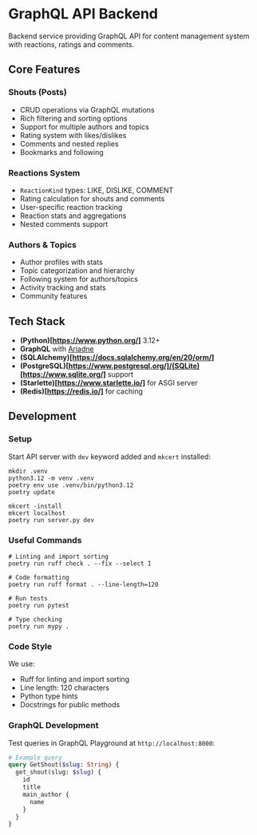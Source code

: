 # GraphQL API Backend

Backend service providing GraphQL API for content management system with reactions, ratings and comments.

## Core Features

### Shouts (Posts)
- CRUD operations via GraphQL mutations
- Rich filtering and sorting options
- Support for multiple authors and topics
- Rating system with likes/dislikes
- Comments and nested replies
- Bookmarks and following

### Reactions System
- `ReactionKind` types: LIKE, DISLIKE, COMMENT
- Rating calculation for shouts and comments
- User-specific reaction tracking
- Reaction stats and aggregations
- Nested comments support

### Authors & Topics
- Author profiles with stats
- Topic categorization and hierarchy
- Following system for authors/topics
- Activity tracking and stats
- Community features

## Tech Stack

- **(Python)[https://www.python.org/]** 3.12+
- **GraphQL** with [Ariadne](https://ariadnegraphql.org/)
- **(SQLAlchemy)[https://docs.sqlalchemy.org/en/20/orm/]**
- **(PostgreSQL)[https://www.postgresql.org/]/(SQLite)[https://www.sqlite.org/]** support
- **(Starlette)[https://www.starlette.io/]** for ASGI server
- **(Redis)[https://redis.io/]** for caching

## Development

### Setup


Start API server with `dev` keyword added and `mkcert` installed:

```shell
mkdir .venv
python3.12 -m venv .venv
poetry env use .venv/bin/python3.12
poetry update

mkcert -install
mkcert localhost
poetry run server.py dev
```

### Useful Commands

```shell
# Linting and import sorting
poetry run ruff check . --fix --select I 

# Code formatting
poetry run ruff format . --line-length=120 

# Run tests
poetry run pytest

# Type checking
poetry run mypy .
```

### Code Style

We use:
- Ruff for linting and import sorting
- Line length: 120 characters
- Python type hints
- Docstrings for public methods

### GraphQL Development

Test queries in GraphQL Playground at `http://localhost:8000`:

```graphql
# Example query
query GetShout($slug: String) {
  get_shout(slug: $slug) {
    id
    title
    main_author {
      name
    }
  }
}
```
